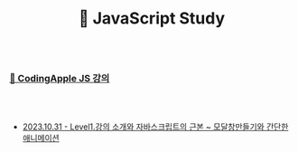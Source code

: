 <h1 align="center">🍎 JavaScript Study</h1>

<br>
<br>

### [🔗 CodingApple JS 강의](https://codingapple.com/course/javascript-jquery-ui/)

<br>
<br>

- [2023.10.31 - Level1.강의 소개와 자바스크립트의 근본 ~ 모달창만들기와 간단한 애니메이션]()
